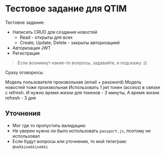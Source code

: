 # Тестовое задание для QTIM

Тестовое задание:

- Написать CRUD для создания новостей
  - Read - открыты для всех
  - Create, Update, Delete - закрыты авторизацией
- Авторизация JWT
- Регистрация

> Если возникнут какие-то вопросы, задавайте, я подскажу :))

Сразу оговорюсь:

Модель пользователя произвольная (email + password)
Модель новостей тоже произвольная
Использовать 1 jwt токен (access) в связке с refresh. И нужно время жизни для токенов - 3 минуты,
А время жизни refresh - 3 дня

## Уточнения

- Мог где то пропустить валидацию
- Не уверен нужно ли было использовать `passport.js`, поэтому не использовал
- Если будут вопросы или уточнения, то мой телеграм: `@nekkinekkinekki`
